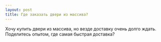 ```yaml
---
layout: post 
title: Где заказать двери из массива? 
--- 
```

Хочу купить двери из массива, но везде доставку очень долго ждать. Поделитесь опытом, где самая быстрая доставка?